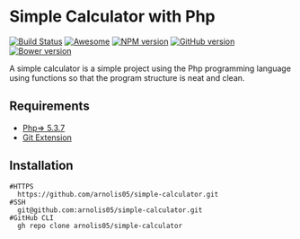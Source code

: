 # Simple Calculator with Php
[![Build Status](https://travis-ci.org/boennemann/badges.svg?branch=master)](https://travis-ci.org/boennemann/badges)
[![Awesome](https://cdn.rawgit.com/sindresorhus/awesome/d7305f38d29fed78fa85652e3a63e154dd8e8829/media/badge.svg)](https://github.com/sindresorhus/awesome)
[![NPM version](https://badge.fury.io/js/badge-list.svg)](http://badge.fury.io/js/badge-list)
[![GitHub version](https://badge.fury.io/gh/boennemann%2Fbadges.svg)](http://badge.fury.io/gh/boennemann%2Fbadges)
[![Bower version](https://badge.fury.io/bo/badges.svg)](http://badge.fury.io/bo/badges)

A simple calculator is a simple project using the Php programming language using functions so that the program structure is neat and clean.

## Requirements
* [Php=> 5.3.7](#Php-=>-5.3.7)
* [Git Extension](#Git-Extension)
## Installation
```
#HTTPS
  https://github.com/arnolis05/simple-calculator.git
#SSH
  git@github.com:arnolis05/simple-calculator.git
#GitHub CLI
  gh repo clone arnolis05/simple-calculator
```
